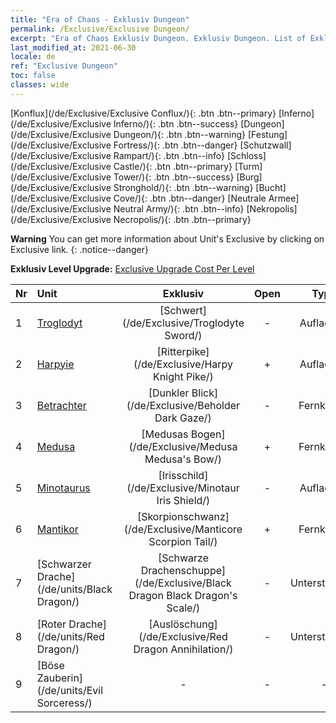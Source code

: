 ```yaml
---
title: "Era of Chaos - Exklusiv Dungeon"
permalink: /Exclusive/Exclusive Dungeon/
excerpt: "Era of Chaos Exklusiv Dungeon. Exklusiv Dungeon. List of Exklusiv Dungeon in Era of Chaos"
last_modified_at: 2021-06-30
locale: de
ref: "Exclusive Dungeon"
toc: false
classes: wide
---
```

 [Konflux](/de/Exclusive/Exclusive Conflux/){: .btn .btn--primary} [Inferno](/de/Exclusive/Exclusive Inferno/){: .btn .btn--success} [Dungeon](/de/Exclusive/Exclusive Dungeon/){: .btn .btn--warning} [Festung](/de/Exclusive/Exclusive Fortress/){: .btn .btn--danger} [Schutzwall](/de/Exclusive/Exclusive Rampart/){: .btn .btn--info} [Schloss](/de/Exclusive/Exclusive Castle/){: .btn .btn--primary} [Turm](/de/Exclusive/Exclusive Tower/){: .btn .btn--success} [Burg](/de/Exclusive/Exclusive Stronghold/){: .btn .btn--warning} [Bucht](/de/Exclusive/Exclusive Cove/){: .btn .btn--danger} [Neutrale Armee](/de/Exclusive/Exclusive Neutral Army/){: .btn .btn--info} [Nekropolis](/de/Exclusive/Exclusive Necropolis/){: .btn .btn--primary} 

**Warning** You can get more information about Unit's Exclusive by clicking on Exclusive link. 
{: .notice--danger}

 **Exklusiv Level Upgrade:** [Exclusive Upgrade Cost Per Level](/Exclusive/ExclusiveUpgradeCostPerLevel/)

  | Nr |         Unit        | Exklusiv | Open  |    Type   |  Item to Rank UP      |  Skin   |
  |:---|:--------------------|:-------------:|:-----:|:---------:|:---------------------:|:-------:|
  | 1  | [Troglodyt](/de/units/Troglodyte/) | [Schwert](/de/Exclusive/Troglodyte Sword/) | - | Aufladung | [Schwert-Token](/ItemsDE/con_912/) | - |
  | 2  | [Harpyie](/de/units/Harpy/) | [Ritterpike](/de/Exclusive/Harpy Knight Pike/) | + | Aufladung | [Ritterpike-Token](/ItemsDE/con_916/) | - |
  | 3  | [Betrachter](/de/units/Beholder/) | [Dunkler Blick](/de/Exclusive/Beholder Dark Gaze/) | - | Fernkampf | [Dunkler-Blick-Token](/ItemsDE/con_990/) | [Dunkler-Blick-Spezialskin](/ItemsDE/con_658/) |
  | 4  | [Medusa](/de/units/Medusa/) | [Medusas Bogen](/de/Exclusive/Medusa Medusa's Bow/) | + | Fernkampf | [„Medusas Bogen“-Token](/ItemsDE/con_991/) | [„Medusas Bogen“-Spezialskin](/ItemsDE/con_659/) |
  | 5  | [Minotaurus](/de/units/Minotaur/) | [Irisschild](/de/Exclusive/Minotaur Iris Shield/) | - | Aufladung | [Irisschild-Token](/ItemsDE/con_913/) | - |
  | 6  | [Mantikor](/de/units/Manticore/) | [Skorpionschwanz](/de/Exclusive/Manticore Scorpion Tail/) | + | Fernkampf | [Skorpionschwanz-Token](/ItemsDE/con_992/) | [Skorpionschwanz-Spezialskin](/ItemsDE/con_660/) |
  | 7  | [Schwarzer Drache](/de/units/Black Dragon/) | [Schwarze Drachenschuppe](/de/Exclusive/Black Dragon Black Dragon's Scale/) | - | Unterstützung | [„Schwarze Drachenschuppe“-Token](/ItemsDE/con_993/) | [„Schwarze Drachenschuppe“-Spezialskin](/ItemsDE/con_661/) |
  | 8  | [Roter Drache](/de/units/Red Dragon/) | [Auslöschung](/de/Exclusive/Red Dragon Annihilation/) | - | Unterstützung | - | - |
  | 9  | [Böse Zauberin](/de/units/Evil Sorceress/) | - | - | - | none | none |
